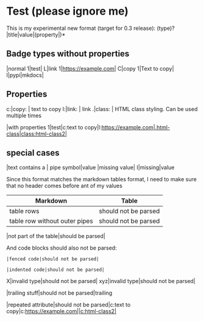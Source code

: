 # Test (please ignore me)

This is my experimental new format (target for 0.3 release):
(type)?|title|value|(property|)*

## Badge types without properties

|normal 1|test|
L|link 1|https://example.com|
C|copy 1|Text to copy|
I|pypi|mkdocs|

## Properties

c:|copy: | text to copy
l:|link: | link
.<name>|class:<name> | HTML class styling. Can be used multiple times

|with properties 1|test|c:text to copy|l:https://example.com|.html-class|class:html-class2|

## special cases

|text contains a \| pipe symbol|value
|missing value|
I|missing|value

Since this format matches the markdown tables format, I need to make sure that no header comes before ant of my values

|Markdown|Table|
|---|---|
|table rows|should not be parsed|
table row without outer pipes|should not be parsed

|not part of the table|should be parsed|

And code blocks should also not be parsed:

```
|fenced code|should not be parsed|
```

    |indented code|should not be parsed|

X|invalid type|should not be parsed|
xyz|invalid type|should not be parsed|

|trailing stuff|should not be parsed|trailing

|repeated attribute|should not be parsed|c:text to copy|c:https://example.com||c:html-class2|

